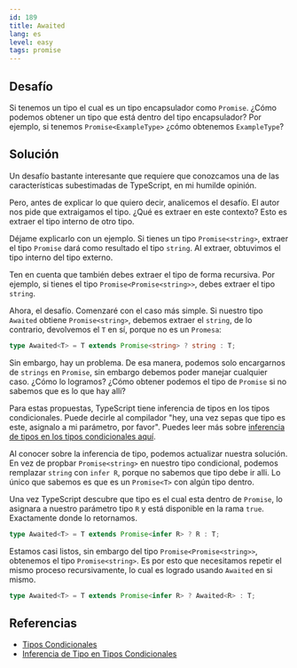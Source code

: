 ```yaml
---
id: 189
title: Awaited
lang: es
level: easy
tags: promise
---
```


## Desafío

Si tenemos un tipo el cual es un tipo encapsulador como `Promise`. ¿Cómo podemos 
obtener un tipo que está dentro del tipo encapsulador? Por ejemplo, si tenemos 
`Promise<ExampleType>` ¿cómo obtenemos `ExampleType`?

## Solución

Un desafío bastante interesante que requiere que conozcamos una de las 
características subestimadas de TypeScript, en mi humilde opinión.

Pero, antes de explicar lo que quiero decir, analicemos el desafío. El autor
nos pide que extraigamos el tipo. ¿Qué es extraer en este contexto? Esto es 
extraer el tipo interno de otro tipo.

Déjame explicarlo con un ejemplo. Si tienes un tipo `Promise<string>`,
extraer el tipo `Promise` dará como resultado el tipo `string`. 
Al extraer, obtuvimos el tipo interno del tipo externo.

Ten en cuenta que también debes extraer el tipo de forma recursiva. Por ejemplo, 
si tienes el tipo `Promise<Promise<string>>`, debes extraer el tipo `string`.

Ahora, el desafío. Comenzaré con el caso más simple. Si nuestro tipo `Awaited`
obtiene `Promise<string>`, debemos extraer el `string`, de lo contrario, 
devolvemos el `T` en sí, porque no es un `Promesa`:

```ts
type Awaited<T> = T extends Promise<string> ? string : T;
```

Sin embargo, hay un problema. De esa manera, podemos solo encargarnos de 
`strings` en `Promise`, sin embargo debemos poder manejar cualquier caso. ¿Cómo 
lo logramos? ¿Cómo obtener podemos el tipo de `Promise` si no sabemos que es lo 
que hay alli?

Para estas propuestas, TypeScript tiene inferencia de tipos en los tipos 
condicionales. Puede decirle al compilador "hey, una vez sepas que tipo es este, 
asignalo a mi parámetro, por favor". Puedes leer más sobre [inferencia de tipos en los tipos condicionales aquí](https://www.typescriptlang.org/docs/handbook/release-notes/typescript-2-8.html#type-inference-in-conditional-types).

Al conocer sobre la inferencia de tipo, podemos actualizar nuestra solución.
En vez de propbar `Promise<string>` en nuestro tipo condicional, podemos 
remplazar `string` con `infer R`, porque no sabemos que tipo debe ir alli. 
Lo único que sabemos es que es un `Promise<T>` con algún tipo dentro.

Una vez TypeScript descubre que tipo es el cual esta dentro de `Promise`, 
lo asignara a nuestro parámetro tipo `R` y está disponible en la rama `true`.
Exactamente donde lo retornamos.

```ts
type Awaited<T> = T extends Promise<infer R> ? R : T;
```

Estamos casi listos, sin embargo del tipo `Promise<Promise<string>>`, obtenemos 
el tipo `Promise<string>`. Es por esto que necesitamos repetir el mismo proceso 
recursivamente, lo cual es logrado usando `Awaited` en si mismo.

```ts
type Awaited<T> = T extends Promise<infer R> ? Awaited<R> : T;
```

## Referencias

- [Tipos Condicionales](https://www.typescriptlang.org/docs/handbook/2/conditional-types.html)
- [Inferencia de Tipo en Tipos Condicionales](https://www.typescriptlang.org/docs/handbook/2/conditional-types.html#inferring-within-conditional-types)
